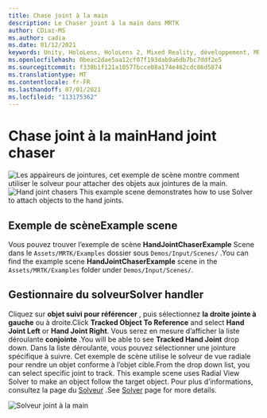 ```yaml
---
title: Chase joint à la main
description: Le Chaser joint à la main dans MRTK
author: CDiaz-MS
ms.author: cadia
ms.date: 01/12/2021
keywords: Unity, HoloLens, HoloLens 2, Mixed Reality, développement, MRTK
ms.openlocfilehash: 0beac2dae5aa12cf07f193dab9a6db7bc7ddf2e5
ms.sourcegitcommit: f338b1f121a10577bcce08a174e462cdc86d5874
ms.translationtype: MT
ms.contentlocale: fr-FR
ms.lasthandoff: 07/01/2021
ms.locfileid: "113175362"
---
```

# <a name="hand-joint-chaser"></a><span data-ttu-id="82a39-104">Chase joint à la main</span><span class="sxs-lookup"><span data-stu-id="82a39-104">Hand joint chaser</span></span>

<span data-ttu-id="82a39-105">![Les appaireurs ](../images/hand-joint-chaser/MRTK_HandJointChaser_Main.jpg) de jointures, cet exemple de scène montre comment utiliser le solveur pour attacher des objets aux jointures de la main.</span><span class="sxs-lookup"><span data-stu-id="82a39-105">![Hand joint chasers](../images/hand-joint-chaser/MRTK_HandJointChaser_Main.jpg) This example scene demonstrates how to use Solver to attach objects to the hand joints.</span></span>

## <a name="example-scene"></a><span data-ttu-id="82a39-106">Exemple de scène</span><span class="sxs-lookup"><span data-stu-id="82a39-106">Example scene</span></span>

<span data-ttu-id="82a39-107">Vous pouvez trouver l’exemple de scène **HandJointChaserExample** Scene dans le `Assets/MRTK/Examples` dossier sous `Demos/Input/Scenes/` .</span><span class="sxs-lookup"><span data-stu-id="82a39-107">You can find the example scene **HandJointChaserExample** scene in the `Assets/MRTK/Examples` folder under `Demos/Input/Scenes/`.</span></span>

## <a name="solver-handler"></a><span data-ttu-id="82a39-108">Gestionnaire du solveur</span><span class="sxs-lookup"><span data-stu-id="82a39-108">Solver handler</span></span>

<span data-ttu-id="82a39-109">Cliquez sur **objet suivi pour référencer** , puis sélectionnez **la droite** **jointe à gauche** ou à droite.</span><span class="sxs-lookup"><span data-stu-id="82a39-109">Click **Tracked Object To Reference** and select **Hand Joint Left** or **Hand Joint Right**.</span></span> <span data-ttu-id="82a39-110">Vous serez en mesure d’afficher la liste déroulante **conjointe** .</span><span class="sxs-lookup"><span data-stu-id="82a39-110">You will be able to see **Tracked Hand Joint** drop down.</span></span> <span data-ttu-id="82a39-111">Dans la liste déroulante, vous pouvez sélectionner une jointure spécifique à suivre. Cet exemple de scène utilise le solveur de vue radiale pour rendre un objet conforme à l’objet cible.</span><span class="sxs-lookup"><span data-stu-id="82a39-111">From the drop down list, you can select specific joint to track. This example scene uses Radial View Solver to make an object follow the target object.</span></span> <span data-ttu-id="82a39-112">Pour plus d’informations, consultez la page du [Solveur](../ux-building-blocks/solvers/solver.md) .</span><span class="sxs-lookup"><span data-stu-id="82a39-112">See [Solver](../ux-building-blocks/solvers/solver.md) page for more details.</span></span>

![Solveur joint à la main](../images/hand-joint-chaser/MRTK_Solver_HandJoint.jpg)
